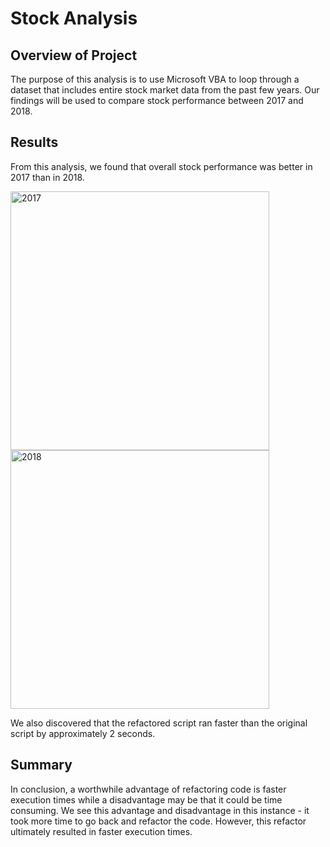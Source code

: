 # Stock Analysis

## Overview of Project
The purpose of this analysis is to use Microsoft VBA to loop through a dataset that includes entire stock market data from the past few years. Our findings will be used to compare stock performance between 2017 and 2018.

## Results
From this analysis, we found that overall stock performance was better in 2017 than in 2018.

<img width="414" alt="2017" src="https://user-images.githubusercontent.com/107032720/197337135-843f581b-c8e5-4120-b785-5b64226b0e82.png">

<img width="414" alt="2018" src="https://user-images.githubusercontent.com/107032720/197337129-80a978c2-e15a-4cdf-a699-bf571275a29c.png">

We also discovered that the refactored script ran faster than the original script by approximately 2 seconds.

## Summary
In conclusion, a worthwhile advantage of refactoring code is faster execution times while a disadvantage may be that it could be time consuming. We see this advantage and disadvantage in this instance - it took more time to go back and refactor the code. However, this refactor ultimately resulted in faster execution times.
